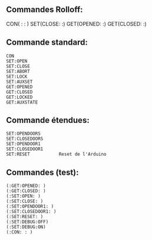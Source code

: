 Commandes Rolloff:
------------------
CON( : : )
SET(CLOSE: :)
GET(OPENED: :)
GET(CLOSED: :)


Commande standard:
------------------
    CON
    SET:OPEN
    SET:CLOSE
    SET:ABORT
    SET:LOCK
    SET:AUXSET
    GET:OPENED
    GET:CLOSED
    GET:LOCKED
    GET:AUXSTATE

Commande étendues:
------------------
    SET:OPENDOORS
    SET:CLOSEDOORS
    SET:OPENDOOR1
    SET:CLOSEDOOR1
    SET:RESET           Reset de l'Arduino
    
Commandes (test):
-----------------
    (:GET:OPENED: )
    (:GET:CLOSED: )
    (:SET:OPEN: )
    (:SET:CLOSE: )
    (:SET:OPENDOOR1: )
    (:SET:CLOSEDOOR1: )
    (:SET:RESET: )
    (:SET:DEBUG:OFF)
    (:SET:DEBUG:ON)
    (:CON: : )


